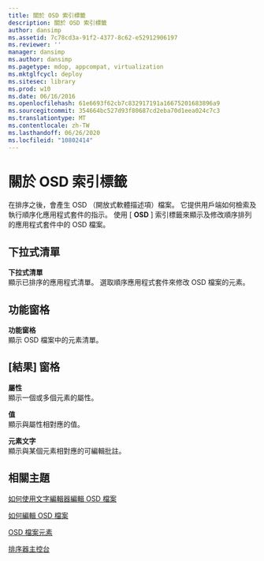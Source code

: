 ```yaml
---
title: 關於 OSD 索引標籤
description: 關於 OSD 索引標籤
author: dansimp
ms.assetid: 7c78cd3a-91f2-4377-8c62-e52912906197
ms.reviewer: ''
manager: dansimp
ms.author: dansimp
ms.pagetype: mdop, appcompat, virtualization
ms.mktglfcycl: deploy
ms.sitesec: library
ms.prod: w10
ms.date: 06/16/2016
ms.openlocfilehash: 61e6693f62cb7c832917191a16675201683896a9
ms.sourcegitcommit: 354664bc527d93f80687cd2eba70d1eea024c7c3
ms.translationtype: MT
ms.contentlocale: zh-TW
ms.lasthandoff: 06/26/2020
ms.locfileid: "10802414"
---
```

# 關於 OSD 索引標籤


在排序之後，會產生 OSD （開放式軟體描述項）檔案。 它提供用戶端如何檢索及執行順序化應用程式套件的指示。 使用 [ **OSD** ] 索引標籤來顯示及修改順序排列的應用程式套件中的 OSD 檔案。

## 下拉式清單


<a href="" id="drop-down"></a>**下拉式清單**  
顯示已排序的應用程式清單。 選取順序應用程式套件來修改 OSD 檔案的元素。

## 功能窗格


<a href="" id="navigation-pane"></a>**功能窗格**  
顯示 OSD 檔案中的元素清單。

## [結果] 窗格


<a href="" id="attribute"></a>**屬性**  
顯示一個或多個元素的屬性。

<a href="" id="value"></a>**值**  
顯示與屬性相對應的值。

<a href="" id="element-text"></a>**元素文字**  
顯示與某個元素相對應的可編輯批註。

## 相關主題


[如何使用文字編輯器編輯 OSD 檔案](how-to-edit-an-osd-file-using-a-text-editor.md)

[如何編輯 OSD 檔案](how-to-edit-an-osd-file.md)

[OSD 檔案元素](osd-file-elements.md)

[排序器主控台](sequencer-console.md)

 

 





